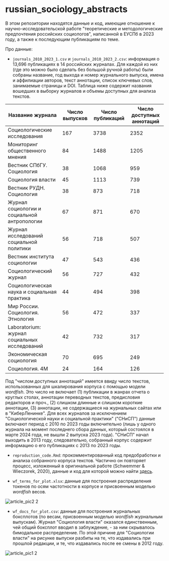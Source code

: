 # russian_sociology_abstracts

В этом репозитории находятся данные и код, имеющие отношение к научно-исследовательской работе "теоретические и методологические предпочтения российских социологов", написанной в ЕУСПб в 2023 году, а также к последующим публикациям по теме.


Про данные:

  - `journals_2010_2023_1.csv` и `journals_2010_2023_2.csv`: информация о 13,696 публикациях в 14 российских журналах. Для каждой из них (где это можно было сделать без большой ручной работы) были собраны название, год выхода и номер журнального выпуска, имена и аффилиации авторов, текст аннотации, список ключевых слов, занимаемые страницы и DOI. Таблица ниже содержит названия вошедших в выборку журналов и объемы доступных для анализа текстов.

| Название журнала  | Число выпусков | Число публикаций | Число доступных аннотаций |
| ------------- | ------------- | ------------- | ------------- |
| Социологические исследования | 167 | 3738 | 2352 | 
| Мониторинг общественного мнения | 84 | 1488 | 1205 |
| Вестник СПбГУ. Социология | 38 | 1068 | 959 |
| Социология власти | 45 | 1113 | 739 |
| Вестник РУДН. Социология | 38 | 873 | 718 |
| Журнал социологии и социальной антропологии | 67 | 871 | 670 |
| Журнал исследований социальной политики | 56 | 718 | 507 |
| Вестник института социологии | 47 | 543 | 436 |
| Социологический журнал | 56 | 727 | 432 |
| Социологическая наука и социальная практика | 44 | 494 | 398 |
| Мир России. Социология. Этнология | 56 | 472 | 337 |
| Laboratorium: журнал социальных исследований | 42 | 732 | 317 |
| Экономическая социология | 70 | 695 | 249 |
| Социология. 4М | 24 | 164 | 126 |


Под "числом доступных аннотаций" имеется ввиду число текстов, использованных для шкалирования корпуса с помощью модели *wordfish*. Это число не включает (1) публикации в жанрах отчета о круглых столах, аннотации переводных текстов, предисловия редакторов и проч., (2) слишком длинные и слишком короткие аннотации, (3) аннотации, не содержащиеся на журнальных сайтах или в "КиберЛенинке". Для всех журналов за исключением "Социологической науки и социальной практики" ("СНиСП") данные включают период с 2010 по 2023 годы включительно (лишь у одного журнала на момент последнего сбора данных, который состоялся в марте 2024 года, не вышли 2 выпуска 2023 года). "СНиСП" начал выходить в 2013 году, следовательно, собранный корпус содержит информацию о его публикациях с 2013 по 2023 годы.


  - `reproduction_code.Rmd`: прокомментированный код предобработки и анализа собранного корпуса текстов. Частично он повторяет процесс, изложенный в оригинальной работе (Schwemmer & Wieczorek, 2020), данные и код для которой можно найти [здесь](https://dataverse.harvard.edu/dataset.xhtml?persistentId=doi:10.7910/DVN/P329Z0).


  - `wf_terms_for_plot.xlsx`: данные для построения распределения токенов по осям частотности в корпусе и присвоенным моделью *wordfish* весов.

![article_pic2 2](https://github.com/artpech23/russian_sociology_abstracts/assets/105486005/807c8fc4-7234-4b0c-aeb5-0c92e174a5c3)


  - `wf_docs_for_plot.csv`: данные для построения журнальных боксплотов (по весам, присвоенным моделью *wordfish* журнальным выпускам). Журнал "Социология власти" оказался единственным, чей общий боксплот вводил в заблуждение, - за ним скрывалось бимодальное распределение. По этой причине для "Социологии власти" на рисунке выпуски разбиты на те, что издавались при прошлой редакции, и те, что издавались после ее смены в 2012 году.

![article_pic1 2](https://github.com/artpech23/russian_sociology_abstracts/assets/105486005/f045a5c0-f1a9-4c18-bb99-23eaf003a30b)







